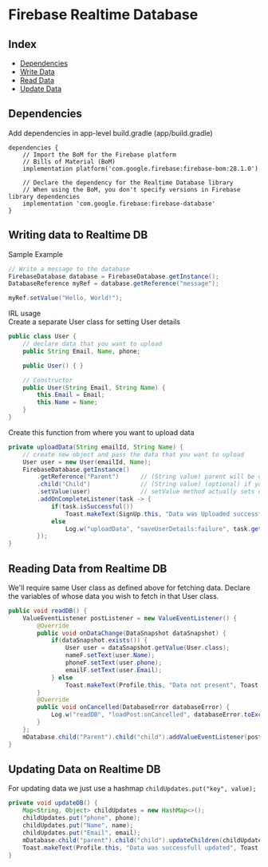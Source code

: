 # Firebase Realtime Database

## Index
* [Dependencies](#dependencies)
* [Write Data](#writing-data-to-realtime-db)
* [Read Data](#reading-data-from-realtime-db)
* [Update Data](#updating-data-on-realtime-db)

## Dependencies
Add dependencies in app-level build.gradle (app/build.gradle)
```Gradle
dependencies {
    // Import the BoM for the Firebase platform
    // Bills of Material (BoM)
    implementation platform('com.google.firebase:firebase-bom:28.1.0')

    // Declare the dependency for the Realtime Database library
    // When using the BoM, you don't specify versions in Firebase library dependencies
    implementation 'com.google.firebase:firebase-database'
}
```
## Writing data to Realtime DB

Sample Example
```Java
// Write a message to the database
FirebaseDatabase database = FirebaseDatabase.getInstance();
DatabaseReference myRef = database.getReference("message");

myRef.setValue("Hello, World!");
```
IRL usage   
Create a separate User class for setting User details

```Java
public class User {
    // declare data that you want to upload
    public String Email, Name, phone;

    public User() { }

    // Constructor
    public User(String Email, String Name) {
        this.Email = Email;
        this.Name = Name;
    }
}
```
Create this function from where you want to upload data 
```Java
private uploadData(String emailId, String Name) {
    // create new object and pass the data that you want to upload 
    User user = new User(emailId, Name);
    FirebaseDatabase.getInstance()
        .getReference("Parent")      // (String value) parent will be created if it does not exist
        .child("Child")              // (String value) (optional) if you want to create a child element
        .setValue(user)              // setValue method actually sets data
        .addOnCompleteListener(task -> {
            if(task.isSuccessful())
                Toast.makeText(SignUp.this, "Data was Uploaded successfully", Toast.LENGTH_SHORT).show();
            else
                Log.w("uploadData", "saveUserDetails:failure", task.getException());
        });
}
```
## Reading Data from Realtime DB
We'll require same User class as defined above for fetching data.
Declare the variables of whose data you wish to fetch in that User class.

```Java
public void readDB() {
    ValueEventListener postListener = new ValueEventListener() {
        @Override
        public void onDataChange(DataSnapshot dataSnapshot) {
            if(dataSnapshot.exists()) {
                User user = dataSnapshot.getValue(User.class);
                nameF.setText(user.Name);
                phoneF.setText(user.phone);
                emailF.setText(user.Email);
            } else
                Toast.makeText(Profile.this, "Data not present", Toast.LENGTH_SHORT).show();
        }
        @Override
        public void onCancelled(DatabaseError databaseError) {
            Log.w("readDB", "loadPost:onCancelled", databaseError.toException());
        }
    };
    mDatabase.child("Parent").child("child").addValueEventListener(postListener);
}
```

## Updating Data on Realtime DB
For updating data we just use a hashmap
`childUpdates.put("key", value);`
```Java
private void updateDB() {
    Map<String, Object> childUpdates = new HashMap<>();
    childUpdates.put("phone", phone);
    childUpdates.put("Name", name);
    childUpdates.put("Email", email);
    mDatabase.child("parent").child("child").updateChildren(childUpdates);
    Toast.makeText(Profile.this, "Data was successfull updated", Toast.LENGTH_SHORT).show();
}
```    
